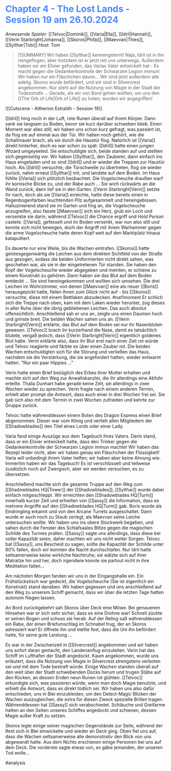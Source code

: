 # <font color = 4d88fd>Chapter 4 - The Lost Lands - Session 19 am 26.10.2024</font>

_Anwesende Spieler:_ [[Telvoc|Dominik]], [[Varia|Ella]], [[Idril|Hannah]], [[Verin Starbright|Johanna]], [[Skoros|Philip]], [[Maevvan|Thies]], [[Sylthar|Tobi]]
_Host:_ Tom

>[!SUMMARY]
>Wir haben [[Sylthar]] kennengelernt! Naja, Idril ist in ihn reingeflogen, aber trotzdem ist er jetzt mit uns unterwegs. Außerdem haben wir ein Elixier gefunden, das Varias Vater entwickelt hat - Es macht gegen die Gedankenkontrolle der Schwarzen Legion immun! Wir haben nur ein Fläschchen davon... Wir sind jetzt außerdem alle adelig. Skoros wurde befördert, und wir sind in Silvercrest angekommen. Nur steht auf die Nutzung von Magie in der Stadt die Todesstrafe ... 
>Gerade, als wir von Bord gehen wollten, um uns den [[The Orb of Life|Orb of Life]] zu holen, wurden wir angegriffen! 

![[Cutscene - Altherion Estralith - Session 19]]

[[Idril]] hing noch in der Luft, rote Runen überall auf ihrem Körper. Dann sank sie langsam zu Boden, bevor sie kurz darüber schweben blieb. Einen Moment war alles still; wir haben uns schon kurz gefragt, was passiert ist, da flog sie auf einmal aus der Tür. Wir haben noch gehört, wie die Schallmauer brach, als sie durch die Haustür flog. Natürlich ist [[Varia]] direkt hinterher, doch es war schon zu spät: [[Idril]] hatte einen jungen Wizard umgeyeeted. Sie entschuldigte sich, beide standen auf und stellten sich gegenseitig vor. Wir haben [[Sylthar]], den Zauberer, dann einfach ins Haus eingeladen und so sind [[Idril]] und er wieder die Treppen zur Haustür hoch. Als [[Idril]] versuchte, die Türschwelle zu übertreten, flog sie wieder zurück, nahm erneut [[Sylthar]] mit, und landete auf dem Boden. Im Haus fühlte [[Varia]] sich plötzlich beobachtet. Die Vogelscheuche draußen warf ihr komische Blicke zu, und der Rabe auch ... Sie wich rückwärts an die Wand zurück, dann lief sie in den Garten. [[Verin Starbright|Verin]] setzte ihr nach, doch als sie [[Varia]] erreichte, hatte diese bereits einen in Regenbogenfarben leuchtenden Pilz aufgesammelt und hereingebissen.
Halluzinierend stand sie im Garten und fing an, die Vogelscheuche anzugreifen, also fasste [[Maevvan]] sich ein Herz, grub ein Loch und versenkte sie darin, während [[Telvoc]] die Chance ergriff und *Hold Person* castete. [[Varia]], gefesselt und im Boden versenkt, war nun also still und konnte sich nicht bewegen, doch der Angriff mit ihrem Warhammer gegen die arme Vogelscheuche hatte deren Kopf weit auf den Marktplatz hinaus katapultiert. 

Es dauerte nur eine Weile, bis die Wachen eintrafen. [[Skoros]] hatte geistesgegenwärtig die Leichen aus dem direkten Sichtfeld von der Straße aus gezogen, sodass die beiden Uniformierten nicht direkt sahen, was geschehen war, als sie in der eingetretenen Tür standen.  Sie haben den Kopf der Vogelscheuche wieder abgegeben und meinten, er schiene zu einem Konstrukt zu gehören. Dann haben sie das Blut auf dem Boden entdeckt ... Sie sind hereingekommen und wollten sich umsehen. Die drei Leichen im Wohnzimmer, von denen [[Maevvan]] eine als neuer [[Boris]] herausgepickt hatte, fielen ihnen zum Glück nicht auf - bis [[Skoros]] versuchte, diese mit einem Bettlaken abzudecken. #nat1moment Er schlich sich die Treppe nach oben, kam mit dem Laken wieder herunter, zog dieses in aller Ruhe über die übrig gebliebenen Leichen. Das auch absolut offensichtlich. Anschließend sah er uns an, zeigte uns einen Daumen hoch und grinste breit.
Die beiden Wachen sahen uns an. [[Verin Starbright|Verin]] erklärte, das Blut auf dem Boden sei nur ihr Nasenbluten gewesen. [[Telvoc]] brach ihr kurzerhand die Nase, damit es tatsächlich blutete, vergaß jedoch, dass [[Verin Starbright|Verin]] eigentlich goldenes Blut hatte. Verin erklärte also, dass ihr Blut erst nach einer Zeit rot würde und Telvoc reagierte und färbte es über einen Zauber rot. Die beiden Wachen entschuldigten sich für die Störung und verließen das Haus, nachdem sie die Verstärkung, die sie angefordert hatten, wieder entwarnt hatten. "Nur ein paar Hippies ..."

Verin hatte einen Brief bezüglich des Erbes ihrer Mutter erhalten und machte sich auf den Weg zur Anwaltskanzlei, die ihr allerdings eine Abfuhr erteilte. Thalia Dunhart habe gerade keine Zeit, sei allerdings in zwei Wochen wieder zu sprechen. Verin fragte nach einem anderen Termin, erhielt aber prompt die Antwort, dass auch einer in drei Wochen frei sei. Sie gab sich also mit dem Termin in zwei Wochen zufrieden und kehrte zur Gruppe zurück.

Telvoc hatte währenddessen einem Boten des Dragon Express einen Brief abgenommen. Dieser war vom König und verlieh allen Mitgliedern der [[Shadowblades]] den Titel eines Lords oder einer Lady. 

Varia fand einige Auszüge aus dem Tagebuch ihres Vaters. Darin stand, dass er ein Elixier entwickelt hatte, dass den Trinker gegen die Gedankenkontrolle der Schwarzen Legion immun machte! Wir haben das Rezept leider nicht, aber wir haben genau ein Fläschchen der Flüssigkeit! Varia will unbedingt ihrem Vater helfen; wir haben aber keine Ahnung wie. Immerhin haben wir das Tagebuch! Es ist verschlüsselt und teilweise zusätzlich noch auf Zwergisch, aber wir werden versuchen, es zu übersetzen.

Anschließend machte sich die gesamte Truppe auf den Weg zum [[Shadowblades HQ|Tower]] der [[Shadowblades]]; [[Sylthar]] wurde dabei einfach mitgeschleppt. Wir erreichten den [[Shadowblades HQ|Turm]] innerhalb kurzer Zeit und erhielten von [[Sassy]] die Information, dass es mehrere Angriffe auf den [[Shadowblades HQ|Turm]] gab. Boris wurde als Eindringling erkannt und von den Arcane Turrets ausgeschaltet. Dann wurde er auch noch zu Staub zerlegt, als Maevvan seine Leiche untersuchen wollte. 
Wir haben uns ins obere Stockwerk begeben, und sahen durch die Fenster des Schlafsaales Blitze gegen die magischen Schilde des Turmes prallen. [[Sassy]] sagte uns allerdings, dass diese bei voller Kapazität seien, daher machten wir uns nicht weiter Sorgen. Telvoc bat [[Sassy]], uns Bescheid zu sagen, sollte die Kapazität der Schilde unter 80% fallen, doch wir konnten die Nacht durchschlafen. Nur Idril hatte seltsamerweise keine wirkliche Nachtruhe; sie wälzte sich auf ihrer Matratze hin und her, doch irgendwie konnte sie partout nicht in ihre Meditation fallen...

Am nächsten Morgen fanden wir uns in der Eingangshalle ein. Ein Frühstückstisch war gedeckt, die Vogelscheuche (Sie ist eigentlich ein Konstrukt) stand daneben. 
Wir haben gegessen und uns anschließend auf den Weg zu unserem Schiff gemacht, dass wir über die letzten Tage hatten autonom fliegen lassen.

An Bord zurückgekehrt sah Skoros über Deck eine Möwe. Bei genauerem Hinsehen war er sich sehr sicher, dass es eine Drohne war! Schnell zückte er seinen Bogen und schoss sie herab. Auf der Reling saß währenddessen ein Rabe, der einen Briefumschlag im Schnabel trug, der an Skoros adressiert war! Er öffnete ihn und stellte fest, dass die Uni ihn befördert hatte, für seine gute Leistung ... 

Es war in der Zwischenzeit in [[Silvercrest]] angekommen und wir haben uns sofort daran gemacht, den Landenanflug einzuleiten. Verin hat das Schiff im Lufthafen der Stadt angedockt. Kaum angekommen, wurde uns erläutert, dass die Nutzung von Magie in Silvercrest strengstens verboten sei und mit dem Tode bestraft würde. Einige Wachen standen überall auf den weit über der Stadt schwebenden Docks herum und trugen Stäbe auf den Rücken, an dessen Enden neun Runen rot glühten. [[Telvoc]] erkundigte sich, was passieren würde, wenn man doch Magie benutzte, und erhielt die Antwort, dass es direkt tödlich sei. Wir haben uns also dafür entschieden, uns in Blei einzukleiden, um den Detect-Magic Blicken der Wachen auszugleichen, die extra für diesen Zweck spezielle Brillen tragen. Währenddessen hat [[Sassy]] sich verabschiedet. Schläuche und Greifarme hatten an den Seiten unseres Schiffes angedockt und schienen, dessen Magie außer Kraft zu setzen. 

Skoros legte einige seiner magischen Gegenstände zur Seite, während der Rest sich in Blei einwickelte und wieder an Deck ging. Oben fiel uns auf, dass die Wachen seltsamerweise alle demonstrativ den Blick von uns abgewandt hatte.
Aus dem Nichts erschienen einige Personen bei uns auf dem Deck. Die vorderste sagte etwas von, es gäbe jemanden, der unseren Tod wolle...

#analysis